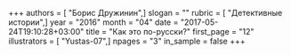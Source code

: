 +++
authors = [ "Борис Дружинин",]
slogan = ""
rubric = [ "Детективные истории",]
year = "2016"
month = "04"
date = "2017-05-24T19:10:28+03:00"
title = "Как это по-русски?"
first_page = "12"
illustrators = [ "Yustas-07",]
npages = "3"
in_sample = false
+++

